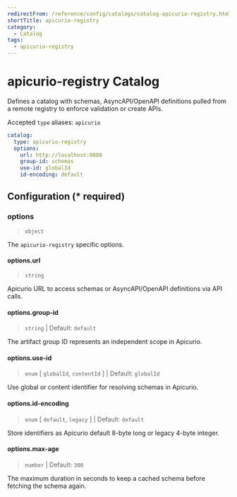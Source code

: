 ```yaml
---
redirectFrom: /reference/config/catalogs/catalog-apicurio-registry.html
shortTitle: apicurio-registry
category:
  - Catalog
tags:
  - apicurio-registry
---
```


# apicurio-registry Catalog

Defines a catalog with schemas, AsyncAPI/OpenAPI definitions pulled from a remote registry to enforce validation or create APIs.

Accepted `type` aliases:  `apicurio`

```yaml {2}
catalog:
  type: apicurio-registry
  options:
    url: http://localhost:8080
    group-id: schemas
    use-id: globalId
    id-encoding: default
```

## Configuration (\* required)

### options

> `object`

The `apicurio-registry` specific options.

#### options.url

> `string`

Apicurio URL to access schemas or AsyncAPI/OpenAPI definitions via API calls.

#### options.group-id

> `string` | Default: `default`

The artifact group ID represents an independent scope in Apicurio.

#### options.use-id

> `enum` [ `globalId`, `contentId` ] | Default: `globalId`

Use global or content identifier for resolving schemas in Apicurio.

#### options.id-encoding

> `enum` [ `default`, `legacy` ] | Default: `default`

Store identifiers as Apicurio default 8-byte long or legacy 4-byte integer.

#### options.max-age

> `number` | Default: `300`

The maximum duration in seconds to keep a cached schema before fetching the schema again.
